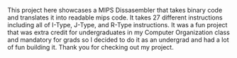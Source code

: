 This project here showcases a MIPS Dissasembler that takes binary code and translates it into readable mips code. It takes 27 different instructions including all of I-Type, J-Type, and R-Type instructions. It was a fun project that was extra credit for undergraduates in my Computer Organization class and mandatory for grads so I decided to do it as an undergrad and had a lot of fun building it. Thank you for checking out my project.  
